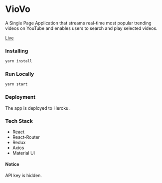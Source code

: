 # VioVo


A Single Page Application that streams real-time most popular trending videos on YouTube and enables users to search and play selected videos.

[Live](http://viovo.herokuapp.com/)


### Installing
```javascript
yarn install
```
### Run Locally
```javascript
yarn start
```
### Deployment
The app is deployed to Heroku.

### Tech Stack
* React
* React-Router
* Redux
* Axios
* Material UI

#### Notice
API key is hidden.



